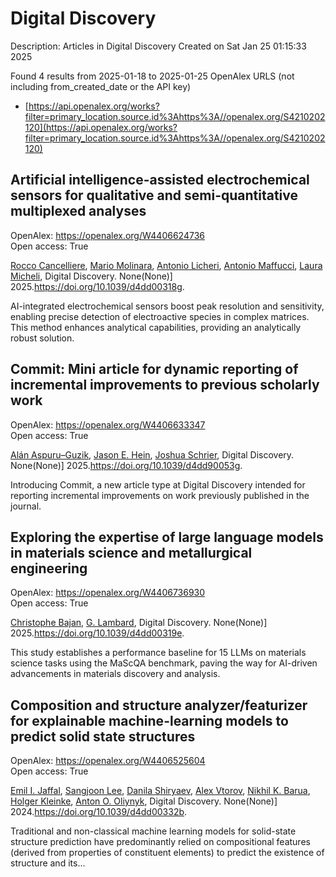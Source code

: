 # Digital Discovery
Description: Articles in Digital Discovery
Created on Sat Jan 25 01:15:33 2025

Found 4 results from 2025-01-18 to 2025-01-25
OpenAlex URLS (not including from_created_date or the API key)
- [https://api.openalex.org/works?filter=primary_location.source.id%3Ahttps%3A//openalex.org/S4210202120](https://api.openalex.org/works?filter=primary_location.source.id%3Ahttps%3A//openalex.org/S4210202120)

## Artificial intelligence-assisted electrochemical sensors for qualitative and semi-quantitative multiplexed analyses   

OpenAlex: https://openalex.org/W4406624736    
Open access: True
    
[Rocco Cancelliere](https://openalex.org/A5058125850), [Mario Molinara](https://openalex.org/A5042992044), [Antonio Licheri](https://openalex.org/A5115952078), [Antonio Maffucci](https://openalex.org/A5013630291), [Laura Micheli](https://openalex.org/A5038991488), Digital Discovery. None(None)] 2025.https://doi.org/10.1039/d4dd00318g.
    
AI-integrated electrochemical sensors boost peak resolution and sensitivity, enabling precise detection of electroactive species in complex matrices. This method enhances analytical capabilities, providing an analytically robust solution.    

    

## Commit: Mini article for dynamic reporting of incremental improvements to previous scholarly work   

OpenAlex: https://openalex.org/W4406633347    
Open access: True
    
[Alán Aspuru–Guzik](https://openalex.org/A5071495561), [Jason E. Hein](https://openalex.org/A5003345103), [Joshua Schrier](https://openalex.org/A5073376584), Digital Discovery. None(None)] 2025.https://doi.org/10.1039/d4dd90053g.
    
Introducing Commit, a new article type at Digital Discovery intended for reporting incremental improvements on work previously published in the journal.    

    

## Exploring the expertise of large language models in materials science and metallurgical engineering   

OpenAlex: https://openalex.org/W4406736930    
Open access: True
    
[Christophe Bajan](https://openalex.org/A5099055459), [G. Lambard](https://openalex.org/A5038826078), Digital Discovery. None(None)] 2025.https://doi.org/10.1039/d4dd00319e.
    
This study establishes a performance baseline for 15 LLMs on materials science tasks using the MaScQA benchmark, paving the way for AI-driven advancements in materials discovery and analysis.    

    

## Composition and structure analyzer/featurizer for explainable machine-learning models to predict solid state structures   

OpenAlex: https://openalex.org/W4406525604    
Open access: True
    
[Emil I. Jaffal](https://openalex.org/A5114280567), [Sangjoon Lee](https://openalex.org/A5100750437), [Danila Shiryaev](https://openalex.org/A5112725205), [Alex Vtorov](https://openalex.org/A5084628527), [Nikhil K. Barua](https://openalex.org/A5065879160), [Holger Kleinke](https://openalex.org/A5067943258), [Anton O. Oliynyk](https://openalex.org/A5017376122), Digital Discovery. None(None)] 2024.https://doi.org/10.1039/d4dd00332b.
    
Traditional and non-classical machine learning models for solid-state structure prediction have predominantly relied on compositional features (derived from properties of constituent elements) to predict the existence of structure and its...    

    
